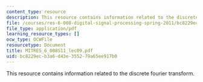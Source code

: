 ```yaml
---
content_type: resource
description: This resource contains information related to the discrete fourier transform.
file: /courses/res-6-008-digital-signal-processing-spring-2011/bc8229ecb3a6d43e355279a65ee917b0_MITRES_6_008S11_lec09.pdf
file_type: application/pdf
learning_resource_types: []
ocw_type: OCWFile
resourcetype: Document
title: MITRES_6_008S11_lec09.pdf
uid: bc8229ec-b3a6-d43e-3552-79a65ee917b0
---
```

This resource contains information related to the discrete fourier transform.

